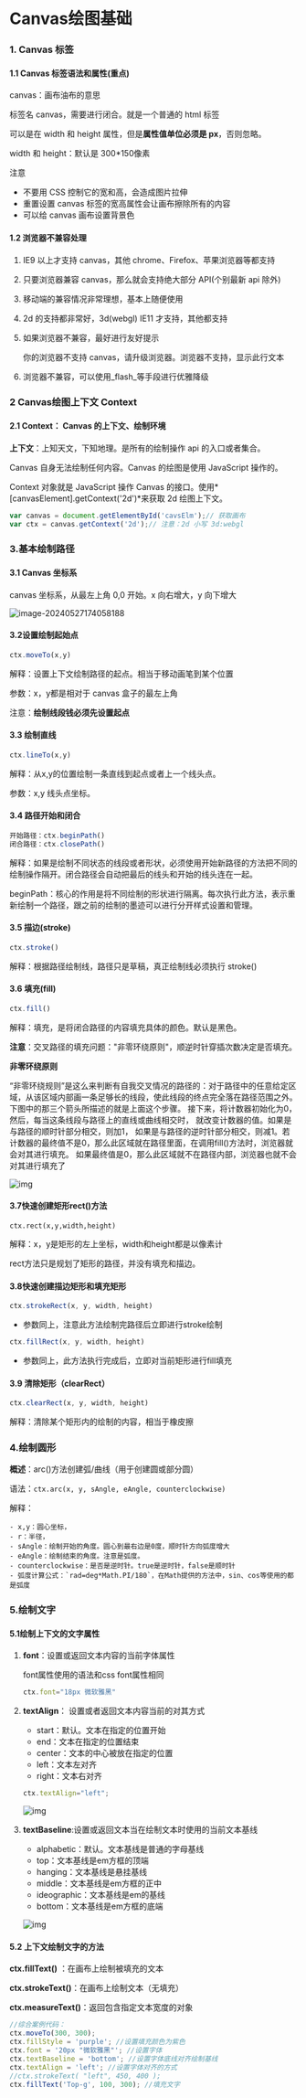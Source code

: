 # Canvas绘图基础

### 1. Canvas 标签

#### 1.1 Canvas 标签语法和属性(重点)

canvas：画布油布的意思

标签名 canvas，需要进行闭合。就是一个普通的 html 标签

可以是在 width 和 height 属性，但是**属性值单位必须是 px**，否则忽略。

width 和 height：默认是 300*150像素

注意

- 不要用 CSS 控制它的宽和高，会造成图片拉伸
- 重置设置 canvas 标签的宽高属性会让画布擦除所有的内容
- 可以给 canvas 画布设置背景色

#### 1.2 浏览器不兼容处理

1. IE9 以上才支持 canvas，其他 chrome、Firefox、苹果浏览器等都支持

2. 只要浏览器兼容 canvas，那么就会支持绝大部分 API(个别最新 api 除外)

3. 移动端的兼容情况非常理想，基本上随便使用

4. 2d 的支持都非常好，3d(webgl) IE11 才支持，其他都支持

5. 如果浏览器不兼容，最好进行友好提示

   <canvas id="cavsElm">
   	你的浏览器不支持 canvas，请升级浏览器。浏览器不支持，显示此行文本
   </canvas>

6. 浏览器不兼容，可以使用_flash_等手段进行优雅降级

### 2 Canvas绘图上下文 Context

#### 2.1 Context： Canvas 的上下文、绘制环境

**上下文**：上知天文，下知地理。是所有的绘制操作 api 的入口或者集合。

Canvas 自身无法绘制任何内容。Canvas 的绘图是使用 JavaScript 操作的。

Context 对象就是 JavaScript 操作 Canvas 的接口。使用*[canvasElement].getContext('2d')*来获取 2d 绘图上下文。

```js
var canvas = document.getElementById('cavsElm');// 获取画布
var ctx = canvas.getContext('2d');// 注意：2d 小写 3d:webgl
```

### 3.基本绘制路径

#### 3.1 Canvas 坐标系

canvas 坐标系，从最左上角 0,0 开始。x 向右增大，y 向下增大

![image-20240527174058188](https://raw.githubusercontent.com/xuchp/typora-pics/main/canvas/image-20240527174058188.png)

#### 3.2设置绘制起始点

```js
ctx.moveTo(x,y)
```

解释：设置上下文绘制路径的起点。相当于移动画笔到某个位置

参数：x，y都是相对于 canvas 盒子的最左上角

注意：**绘制线段钱必须先设置起点**

#### 3.3 绘制直线

```js
ctx.lineTo(x,y)
```

解释：从x,y的位置绘制一条直线到起点或者上一个线头点。

参数：x,y 线头点坐标。

#### 3.4 路径开始和闭合

```js
开始路径：ctx.beginPath()
闭合路径：ctx.closePath()
```

解释：如果是绘制不同状态的线段或者形状，必须使用开始新路径的方法把不同的绘制操作隔开。闭合路径会自动把最后的线头和开始的线头连在一起。

beginPath：核心的作用是将不同绘制的形状进行隔离。每次执行此方法，表示重新绘制一个路径，跟之前的绘制的墨迹可以进行分开样式设置和管理。

#### 3.5 描边(stroke)

```js
ctx.stroke()
```

解释：根据路径绘制线，路径只是草稿，真正绘制线必须执行 stroke()

#### 3.6 填充(fill)

```js
ctx.fill()
```

解释：填充，是将闭合路径的内容填充具体的颜色。默认是黑色。

**注意**：交叉路径的填充问题："非零环绕原则"，顺逆时针穿插次数决定是否填充。

**非零环绕原则**

​		“非零环绕规则”是这么来判断有自我交叉情况的路径的：对于路径中的任意给定区域，从该区域内部画一条足够长的线段，
​    	使此线段的终点完全落在路径范围之外。
​    	下图中的那三个箭头所描述的就是上面这个步骤。
​    	接下来，将计数器初始化为0，
​    	然后，每当这条线段与路径上的直线或曲线相交时，
​    	就改变计数器的值。如果是与路径的顺时针部分相交，则加1，
​    	如果是与路径的逆时针部分相交，则减1。若计数器的最终值不是0，那么此区域就在路径里面，在调用fill()方法时，
​    	浏览器就会对其进行填充。
​    	如果最终值是0，那么此区域就不在路径内部，浏览器也就不会对其进行填充了

![img](https://raw.githubusercontent.com/xuchp/typora-pics/main/canvas/u%253D4233316804%252C1611826753%2526fm%253D253%2526fmt%253Dauto%2526app%253D138%2526f%253DJPEG.jpeg)

#### 3.7快速创建矩形rect()方法

```JS
ctx.rect(x,y,width,height)
```

解释：x，y是矩形的左上坐标，width和height都是以像素计

rect方法只是规划了矩形的路径，并没有填充和描边。

#### 3.8快速创建描边矩形和填充矩形

```js
ctx.strokeRect(x, y, width, height)
```

- 参数同上，注意此方法绘制完路径后立即进行stroke绘制

```js
ctx.fillRect(x, y, width, height)
```

- 参数同上，此方法执行完成后，立即对当前矩形进行fill填充

#### 3.9 清除矩形（clearRect）

```js
ctx.clearRect(x, y, width, height)
```

解释：清除某个矩形内的绘制的内容，相当于橡皮擦

### 4.绘制圆形

**概述**：arc()方法创建弧/曲线（用于创建圆或部分圆）

语法：`ctx.arc(x, y, sAngle, eAngle, counterclockwise)`

解释：

	- x,y：圆心坐标，
	- r：半径，
	- sAngle：绘制开始的角度。圆心到最右边是0度，顺时针方向弧度增大
	- eAngle：绘制结束的角度。注意是弧度。
	- counterclockwise：是否是逆时针。true是逆时针，false是顺时针
	- 弧度计算公式：`rad=deg*Math.PI/180`，在Math提供的方法中，sin、cos等使用的都是弧度

### 5.绘制文字

#### 5.1绘制上下文的文字属性

1. **font**：设置或返回文本内容的当前字体属性

   font属性使用的语法和css font属性相同

   ```js
   ctx.font="18px 微软雅黑"
   ```

2. **textAlign**： 设置或者返回文本内容当前的对其方式

   - start：默认。文本在指定的位置开始
   - end：文本在指定的位置结束
   - center：文本的中心被放在指定的位置
   - left：文本左对齐
   - right：文本右对齐

   ```js
   ctx.textAlign="left";
   ```

   ![img](https://raw.githubusercontent.com/xuchp/typora-pics/main/canvas/u%3D2622540504%2C2116527914%26fm%3D253%26fmt%3Dauto%26app%3D138%26f%3DPNG)

3. **textBaseline**:设置或返回文本当在绘制文本时使用的当前文本基线

   - alphabetic：默认。文本基线是普通的字母基线
   - top：文本基线是em方框的顶端
   - hanging：文本基线是悬挂基线
   - middle：文本基线是em方框的正中
   - ideographic：文本基线是em的基线
   - bottom：文本基线是em方框的底端

   ![img](https://raw.githubusercontent.com/xuchp/typora-pics/main/canvas/u%3D4210088866%2C1422297964%26fm%3D253%26fmt%3Dauto%26app%3D138%26f%3DJPEG)

#### 5.2 上下文绘制文字的方法

**ctx.fillText()** ：在画布上绘制被填充的文本

**ctx.strokeText()**：在画布上绘制文本（无填充）

**ctx.measureText()**：返回包含指定文本宽度的对象

```javascript
//综合案例代码：
ctx.moveTo(300, 300);
ctx.fillStyle = 'purple'; //设置填充颜色为紫色
ctx.font = '20px "微软雅黑"'; //设置字体
ctx.textBaseline = 'bottom'; //设置字体底线对齐绘制基线
ctx.textAlign = 'left'; //设置字体对齐的方式
//ctx.strokeText( "left", 450, 400 );
ctx.fillText('Top-g', 100, 300); //填充文字 
```



